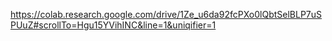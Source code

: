 https://colab.research.google.com/drive/1Ze_u6da92fcPXo0lQbtSelBLP7uSPUuZ#scrollTo=Hgu15YVihINC&line=1&uniqifier=1

